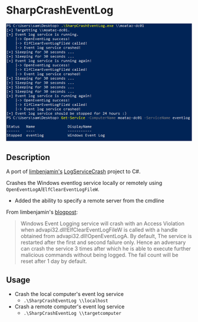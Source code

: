 # SharpCrashEventLog

![SharpCrashEventLog](./example.png)

## Description
A port of [limbenjamin's](https://github.com/limbenjamin) [LogServiceCrash](https://github.com/limbenjamin/LogServiceCrash) project to C#. 

Crashes the Windows eventlog service locally or remotely using ```OpenEventLogA```/```ElfClearEventLogFileW```.

- Added the ability to specify a remote server from the cmdline

From limbenjamin's [blogpost](https://limbenjamin.com/articles/crash-windows-event-logging-service.html):

>Windows Event Logging service will crash with an Access Violation when advapi32.dll!ElfClearEventLogFileW is called with a handle obtained from advapi32.dll!OpenEventLogA. By default, The service is restarted after the first and second failure only. Hence an adversary can crash the service 3 times after which he is able to execute further malicious commands without being logged. The fail count will be reset after 1 day by default.

## Usage
- Crash the local computer's event log service
    - ```.\SharpCrashEventLog \\localhost```
- Crash a remote computer's event log service
    - ```.\SharpCrashEventLog \\targetcomputer```


